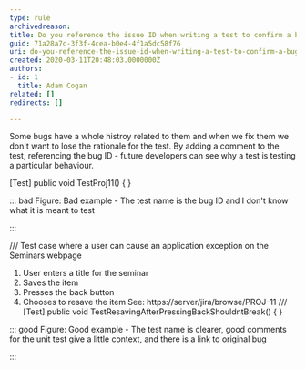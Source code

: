 ```yaml
---
type: rule
archivedreason: 
title: Do you reference the issue ID when writing a test to confirm a bugfix?
guid: 71a28a7c-3f3f-4cea-b0e4-4f1a5dc58f76
uri: do-you-reference-the-issue-id-when-writing-a-test-to-confirm-a-bugfix
created: 2020-03-11T20:48:03.0000000Z
authors:
- id: 1
  title: Adam Cogan
related: []
redirects: []

---
```


Some bugs have a whole histroy related to them and when we fix them we don't want to lose the rationale for the test. By adding a comment to the test, referencing the bug ID - future developers can see why a test is testing a particular behaviour.

<!--endintro-->

[Test]
public void TestProj11()
{
}


::: bad
Figure: Bad example - The test name is the bug ID and I don't know what it is meant to test

:::


///
 Test case where a user can cause an application exception on the
 Seminars webpage
 1. User enters a title for the seminar
 2. Saves the item
 3. Presses the back button
 4. Chooses to resave the item
 See: https://server/jira/browse/PROJ-11
 ///
[Test]
public void TestResavingAfterPressingBackShouldntBreak()
{
}


::: good
Figure: Good example - The test name is clearer, good comments for the unit test give a little context, and there is a link to original bug

:::
